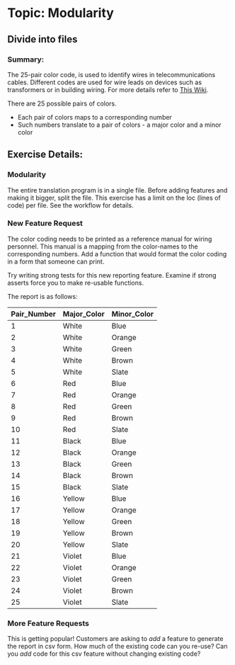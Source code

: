 # Topic: Modularity

## Divide into files

### Summary:
The 25-pair color code, is used to identify wires in telecommunications cables.
Different codes are used for wire leads on devices such as transformers or in building wiring.
For more details refer to [This Wiki](https://en.wikipedia.org/wiki/25-pair_color_code). 

There are 25 possible pairs of colors. 

- Each pair of colors maps to a corresponding number
- Such numbers translate to a pair of colors -
a major color and a minor color

## Exercise Details:

### Modularity

The entire translation program is in a single file.
Before adding features and making it bigger,
split the file.
This exercise has a limit on the loc (lines of code)
per file. See the workflow for details.

### New Feature Request

The color coding needs to be printed as a reference manual for wiring personnel.
This manual is a mapping from the color-names to the corresponding numbers.
Add a function that would format the color coding in a form that someone can print.

Try writing strong tests for this new reporting feature. Examine if strong asserts force you to make re-usable functions.

The report is as follows:

| Pair_Number | Major_Color | Minor_Color |
| --- | --- | --- |
| 1 | White | Blue |
| 2 | White | Orange |
| 3 | White | Green |
| 4 | White | Brown |
| 5 | White | Slate |
| 6 | Red | Blue |
| 7 | Red | Orange |
| 8 | Red | Green |
| 9 | Red | Brown |
| 10 | Red | Slate |
| 11 | Black | Blue |
| 12 | Black | Orange |
| 13 | Black | Green |
| 14 | Black | Brown |
| 15 | Black | Slate |
| 16 | Yellow | Blue |
| 17 | Yellow | Orange |
| 18 | Yellow | Green |
| 19 | Yellow | Brown |
| 20 | Yellow | Slate |
| 21 | Violet | Blue |
| 22 | Violet | Orange |
| 23 | Violet | Green |
| 24 | Violet | Brown |
| 25 | Violet | Slate |


### More Feature Requests

This is getting popular! Customers are asking to _add_ a feature to generate the report in csv form.
How much of the existing code can you re-use? Can you _add_ code for this csv feature without changing existing code?
